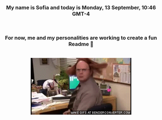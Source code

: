 


<div align="center">
<h3 >My name is Sofia and today is Monday, 13 September, 10:46 GMT-4</h3><br>
<h3 >For now, me and my personalities are working to create a fun Readme 👋
</h3><br>
<img src='img/dwight.gif' alt='working...'/>
</div>
